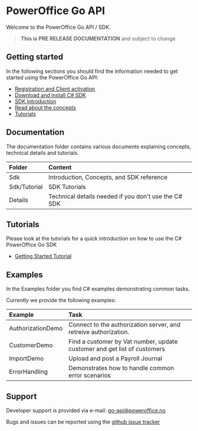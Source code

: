 # PowerOffice Go API

Welcome to the PowerOffice Go API / SDK.

> **This is PRE RELEASE DOCUMENTATION** and subject to change

## Getting started

In the following sections you should find the information needed to get started using the PowerOffice Go API:

- [Registration and Client activation](Documentation/Registration.md)
- [Download and install C# SDK](Documentation/Sdk/NuGetPackage.md)
- [SDK Introduction](Documentation/Sdk/Introduction.md)
- [Read about the concepts](Documentation/Sdk/Concepts.md)
- [Tutorials](Documentation/Sdk/Tutorials/GettingStarted.md)
 

## Documentation

The documentation folder contains various documents explaining concepts, technical details and tutorials.

Folder  | Content
:-------|:----------------
Sdk          | Introduction, Concepts, and SDK reference
Sdk/Tutorial | SDK Tutorials
Details      | Technical details needed if you don't use the C# SDK


## Tutorials
Please look at the tutorials for a quick introduction on how to use the C# PowerOffice Go SDK

- [Getting Started Tutorial](Documentation/Sdk/Tutorials/GettingStarted.md)


## Examples

In the Examples folder you find C# examples demonstrating common tasks.

Currently we provide the following examples:

Example             | Task
:-------------------|:---------------
AuthorizationDemo   | Connect to the authorization server, and retreive authorization.
CustomerDemo        | Find a customer by Vat number, update customer and get list of customers
ImportDemo          | Upload and post a Payroll Journal
ErrorHandling       | Demonstrates how to handle common error scenarios

## Support

Developer support is provided via e-mail: [go-api@poweroffice.no](mailto:go-api@poweroffice.no)

Bugs and issues can be reported using the [github issue tracker](https://github.com/PowerOffice/go-api/issues)
